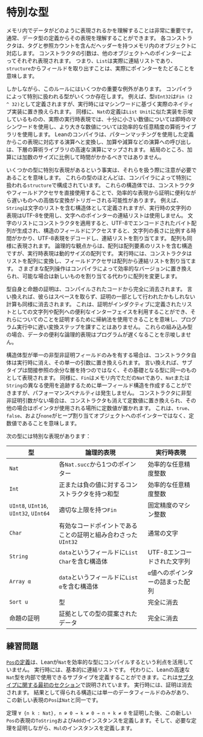 # 特別な型

メモリ内でデータがどのように表現されるかを理解することは非常に重要です。
通常、データ型の定義からその表現を理解することができます。
各コンストラクタは、タグと参照カウントを含んだヘッダーを持つメモリ内のオブジェクトに対応します。
コンストラクタの引数は、他のオブジェクトへのポインターによってそれぞれ表現されます。
つまり、`List`は実際に連結リストであり、`structure`からフィールドを取り出すことは、実際にポインターをたどることを意味します。

しかしながら、このルールにはいくつかの重要な例外があります。
コンパイラによって特別に扱われる型がいくつか存在します。
例えば、型`UInt32`は`Fin (2 ^ 32)`として定義されますが、実行時にはマシンワードに基づく実際のネイティブ実装に置き換えられます。
同様に、`Nat`の定義は`List Unit`に似た実装を示唆しているものの、実際の実行時表現では、十分に小さい数値については即時のマシンワードを使用し、より大きな数値については効率的な任意精度の算術ライブラリを使用します。
Leanのコンパイラは、パターンマッチングを使用した定義からこの表現に対応する演算へと変換し、加算や減算などの演算への呼び出しは、下層の算術ライブラリの高速な演算にマップされます。
結局のところ、加算には加数のサイズに比例して時間がかかるべきではありません。

いくつかの型に特別な表現があるという事実は、それらを扱う際に注意が必要であることを意味します。
これらの型のほとんどは、コンパイラによって特別に扱われる`structure`で構成されています。
これらの構造体では、コンストラクタやフィールドアクセサを直接使用することで、効率的な表現から証明に便利ながら遅いものへの高価な変換がトリガーされる可能性があります。
例えば、`String`は文字のリストを含む構造体として定義されますが、実行時の文字列の表現はUTF-8を使用し、文字へのポインターの連結リストは使用しません。
文字のリストにコンストラクタを適用すると、UTF-8でエンコードされたバイト配列が生成され、構造のフィールドにアクセスすると、文字列の長さに比例する時間がかかり、UTF-8表現をデコードし、連結リストを割り当てます。
配列も同様に表現されます。
論理的な観点からは、配列は配列要素のリストを含む構造ですが、実行時表現は動的サイズの配列です。
実行時には、コンストラクタはリストを配列に変換し、フィールドアクセサは配列から連結リストを割り当てます。
さまざまな配列操作はコンパイラによって効率的なバージョンに置き換えられ、可能な場合は新しいものを割り当てる代わりに配列を変更します。

型自身と命題の証明は、コンパイルされたコードから完全に消去されます。
言い換えれば、彼らはスペースを取らず、証明の一部として行われたかもしれない計算も同様に消去されます。
これは、証明がインダクティブに定義されたリストとしての文字列や配列への便利なインターフェイスを利用することができ、それらについてのことを証明するために帰納法を使用できることを意味し、プログラム実行中に遅い変換ステップを課すことはありません。
これらの組み込み型の場合、データの便利な論理的表現はプログラムが遅くなることを示唆しません。

構造体型が単一の非型非証明フィールドのみを有する場合は、コンストラクタ自体は実行時に消え、その単一の引数に置き換えられます。
言い換えれば、サブタイプは間接参照の余分な層を持つのではなく、その基礎となる型に同一のものとして表現されます。
同様に、`Fin`はメモリ内でただの`Nat`であり、`Nat`または`String`の異なる使用を追跡するために単一フィールド構造を作成することができますが、パフォーマンスペナルティは発生しません。
コンストラクタに非型非証明引数がない場合は、コンストラクタも消えて定数値に置き換えられ、その他の場合はポインタが使用される場所に定数値が置かれます。
これは、`true`、`false`、および`none`がヒープ割り当てオブジェクトへのポインターではなく、定数値であることを意味します。

次の型には特別な表現があります：

| 型                                    | 論理的表現                                                                              | 実行時表現                               |
|---------------------------------------|---------------------------------------------------------------------------------------|-------------------------------------------|
| `Nat`                                 | 各`Nat.succ`から1つのポインター                                                         | 効率的な任意精度整数                      |
| `Int`                                 | 正または負の値に対するコンストラクタを持つ和型                                           | 効率的な任意精度整数                      |
| `UInt8`, `UInt16`, `UInt32`, `UInt64` | 適切な上限を持つ`Fin`                                                                   | 固定精度のマシン整数                      |
| `Char`                                | 有効なコードポイントであることの証明と組み合わさった`UInt32`                           | 通常の文字                               |
| `String`                              | `data`というフィールドに`List Char`を含む構造体                                         | UTF-8エンコードされた文字列              |
| `Array α`                             | `data`というフィールドに`List α`を含む構造体                                            | `α`値へのポインターの詰まった配列        |
| `Sort u`                              | 型                                                                                      | 完全に消去                               |
| 命題の証明                            | 証拠としての型の提案されたデータ                                                        | 完全に消去                               |

## 練習問題

[`Pos`の定義](../type-classes/pos.html)は、Leanが`Nat`を効率的な型にコンパイルするという利点を活用していません。
実行時には、基本的に連結リストです。
代わりに、Leanの高速な`Nat`型を内部で使用できるサブタイプを定義することができます。これは[サブタイプに関する最初のセクション](../functor-applicative-monad/applicative.md#subtypes)で説明されています。
実行時には、証明は消去されます。
結果として得られる構造には単一のデータフィールドのみがあり、この新しい表現の`Pos`は`Nat`と同一です。

定理 `∀ {n k : Nat}, n ≠ 0 → k ≠ 0 → n + k ≠ 0` を証明した後、この新しい`Pos`の表現の`ToString`および`Add`のインスタンスを定義します。そして、必要な定理を証明しながら、`Mul`のインスタンスを定義します。